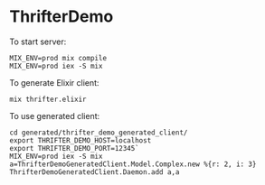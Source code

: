 # ThrifterDemo

To start server:
```
MIX_ENV=prod mix compile
MIX_ENV=prod iex -S mix
```

To generate Elixir client:
```
mix thrifter.elixir
```

To use generated client:
```
cd generated/thrifter_demo_generated_client/
export THRIFTER_DEMO_HOST=localhost
export THRIFTER_DEMO_PORT=12345`
MIX_ENV=prod iex -S mix
a=ThrifterDemoGeneratedClient.Model.Complex.new %{r: 2, i: 3}
ThrifterDemoGeneratedClient.Daemon.add a,a
```

